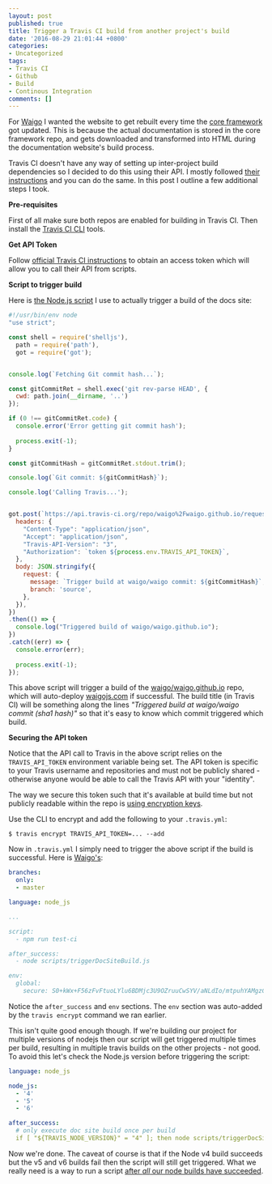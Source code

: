 ```yaml
---
layout: post
published: true
title: Trigger a Travis CI build from another project's build
date: '2016-08-29 21:01:44 +0800'
categories:
- Uncategorized
tags:
- Travis CI
- Github
- Build
- Continous Integration
comments: []
---
```


For [Waigo](https://waigojs.com) I wanted the website to get rebuilt every time the [core framework](https://github.com/waigo/waigo) got updated. This is because the actual 
documentation is stored in the core framework repo, and gets downloaded and 
transformed into HTML during the documentation website's build process.

Travis CI doesn't have any way of setting up inter-project build dependencies so I decided to do this using their API. I mostly followed [their instructions](https://docs.travis-ci.com/user/triggering-builds) and you can do the same. In this post I outline a few additional steps I took.

**Pre-requisites**

First of all make sure both repos are enabled for building in Travis CI. Then install the [Travis CI CLI](https://github.com/travis-ci/travis.rb) tools.

**Get API Token**

Follow [official Travis CI instructions](https://docs.travis-ci.com/user/triggering-builds) to obtain an access token which will allow you to call their API from scripts.

**Script to trigger build**

Here is [the Node.js script](https://github.com/waigo/waigo/blob/master/scripts/triggerDocSiteBuild.js) I use to actually trigger a build of the docs site:

```js
#!/usr/bin/env node
"use strict";

const shell = require('shelljs'),
  path = require('path'),
  got = require('got');


console.log(`Fetching Git commit hash...`);

const gitCommitRet = shell.exec('git rev-parse HEAD', {
  cwd: path.join(__dirname, '..')
});

if (0 !== gitCommitRet.code) {
  console.error('Error getting git commit hash');
  
  process.exit(-1);
}

const gitCommitHash = gitCommitRet.stdout.trim();

console.log(`Git commit: ${gitCommitHash}`);

console.log('Calling Travis...');


got.post(`https://api.travis-ci.org/repo/waigo%2Fwaigo.github.io/requests`, {
  headers: {
    "Content-Type": "application/json",
    "Accept": "application/json",
    "Travis-API-Version": "3",
    "Authorization": `token ${process.env.TRAVIS_API_TOKEN}`,
  },
  body: JSON.stringify({
    request: {
      message: `Trigger build at waigo/waigo commit: ${gitCommitHash}`,
      branch: 'source',
    },    
  }),
})
.then(() => {
  console.log("Triggered build of waigo/waigo.github.io");
})
.catch((err) => {
  console.error(err);
  
  process.exit(-1);
});
```

This above script will trigger a build of the [waigo/waigo.github.io](https://github.com/waigo/waigo.github.io) repo, which will auto-deploy [waigojs.com](https://waigojs.com) if successful. The build title (in Travis CI) will be something along the lines *"Triggered build at waigo/waigo commit (sha1 hash)"* so that it's easy to know which commit triggered which build.

**Securing the API token**

Notice that the API call to Travis in the above script relies on the `TRAVIS_API_TOKEN` environment variable being set. The API token is specific to your Travis username and repositories and must not be publicly shared - otherwise anyone would be able to call the Travis API with your "identity".

The way we secure this token such that it's available at build time but not publicly readable within the repo is [using encryption keys](https://docs.travis-ci.com/user/encryption-keys/).

Use the CLI to encrypt and add the following to your `.travis.yml`:

```shell
$ travis encrypt TRAVIS_API_TOKEN=... --add
```

Now in `.travis.yml` I simply need to trigger the above script if the build is successful. Here is [Waigo's](https://github.com/waigo/waigo/blob/master/.travis.yml):

```yml
branches:
  only:
  - master

language: node_js

...

script:
  - npm run test-ci

after_success:
  - node scripts/triggerDocSiteBuild.js

env:
  global:
    secure: S0+kWx+F56zFvFtuoLYlu6BDMjc3U9OZruuCwSYV/aNLdIo/mtpuhYAMgzChlT5K4kVVF2bTeramFTZQ3nxKHKFZ34y8UW+Ju+ARH4oBzUsU+m0W+zKOsovtjLpSv3grS5yz5XqRiYMxJQFlGHdQjqX1/jDeA0KdkQbaLMVktak=
```

Notice the `after_success` and `env` sections. The `env` section was auto-added by the `travis encrypt` command we ran earlier. 

This isn't quite good enough though. If we're building our project for multiple versions of nodejs then our script will get triggered multiple times per build, resulting in multiple travis builds on the 
other projects - not good. To avoid this let's check the Node.js version before triggering the script:

```yml
language: node_js

node_js:
  - '4'
  - '5'
  - '6'

after_success:
  # only execute doc site build once per build
  if [ "${TRAVIS_NODE_VERSION}" = "4" ]; then node scripts/triggerDocSiteBuild.js; fi
```

Now we're done. The caveat of course is that if the Node v4 build succeeds but the v5 and v6 
builds fail then the script will still get triggered. What we really need is a way to run a 
script [after *all* our node builds have succeeded](https://github.com/travis-ci/travis-ci/issues/929).

